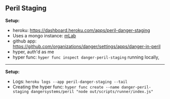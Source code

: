 ## Peril Staging

**Setup:**

* heroku: https://dashboard.heroku.com/apps/peril-danger-staging
* Uses a mongo instance: [mLab](https://dashboard.heroku.com/apps/peril-danger-staging/resources?justInstalledAddonServiceId=3dfb031f-23f4-4123-856f-5cb95ecdadc9)
* github app: https://github.com/organizations/danger/settings/apps/danger-in-peril
* hyper, auth'd as me
* hyper func: `hyper func inspect danger-peril-staging` running locally,

---

**Setup:**

* Logs: `heroku logs --app peril-danger-staging --tail`
* Creating the hyper func: `hyper func create --name danger-peril-staging dangersystems/peril "node out/scripts/runner/index.js"`
